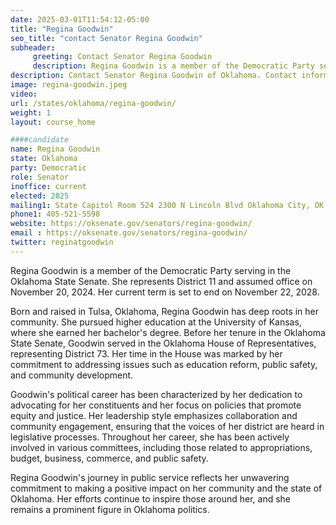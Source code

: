 ```yaml
---
date: 2025-03-01T11:54:12-05:00
title: "Regina Goodwin"
seo_title: "contact Senator Regina Goodwin"
subheader:
     greeting: Contact Senator Regina Goodwin
     description: Regina Goodwin is a member of the Democratic Party serving in the Oklahoma State Senate. She represents District 11 and assumed office on November 20, 2024. Her current term is set to end on November 22, 2028.
description: Contact Senator Regina Goodwin of Oklahoma. Contact information for Regina Goodwin includes email address, phone number, and mailing address.
image: regina-goodwin.jpeg
video:
url: /states/oklahoma/regina-goodwin/
weight: 1
layout: course_home

####candidate
name: Regina Goodwin
state: Oklahoma
party: Democratic
role: Senator
inoffice: current
elected: 2025
mailing1: State Capitol Room 524 2300 N Lincoln Blvd Oklahoma City, OK 73105
phone1: 405-521-5598
website: https://oksenate.gov/senators/regina-goodwin/
email : https://oksenate.gov/senators/regina-goodwin/
twitter: reginatgoodwin
---
```

Regina Goodwin is a member of the Democratic Party serving in the Oklahoma State Senate. She represents District 11 and assumed office on November 20, 2024. Her current term is set to end on November 22, 2028.

Born and raised in Tulsa, Oklahoma, Regina Goodwin has deep roots in her community. She pursued higher education at the University of Kansas, where she earned her bachelor's degree. Before her tenure in the Oklahoma State Senate, Goodwin served in the Oklahoma House of Representatives, representing District 73. Her time in the House was marked by her commitment to addressing issues such as education reform, public safety, and community development.

Goodwin's political career has been characterized by her dedication to advocating for her constituents and her focus on policies that promote equity and justice. Her leadership style emphasizes collaboration and community engagement, ensuring that the voices of her district are heard in legislative processes. Throughout her career, she has been actively involved in various committees, including those related to appropriations, budget, business, commerce, and public safety.

Regina Goodwin's journey in public service reflects her unwavering commitment to making a positive impact on her community and the state of Oklahoma. Her efforts continue to inspire those around her, and she remains a prominent figure in Oklahoma politics.
